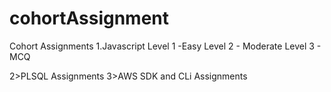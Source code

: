 # cohortAssignment
Cohort Assignments
1.Javascript
Level 1 -Easy 
Level 2 - Moderate
Level 3 - MCQ

2>PLSQL Assignments
3>AWS SDK and CLi Assignments

